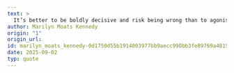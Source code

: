```yaml
---
text: >
  It’s better to be boldly decisive and risk being wrong than to agonise at length and be right too late.
author: Marilyn Moats Kennedy
origin: "1"
origin_url: 
id: marilyn_moats_kennedy-0d1750d55b1914003977bb9aecc990bb3fe89769a4815cece93f18b735c9ca40
date: 2025-09-02
typ: quote
---
```

